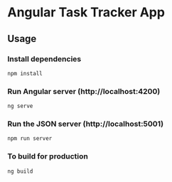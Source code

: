 # Angular Task Tracker App

## Usage

### Install dependencies

```
npm install
```

### Run Angular server (http://localhost:4200)

```
ng serve
```

### Run the JSON server (http://localhost:5001)

```
npm run server
```

### To build for production

```
ng build
```
